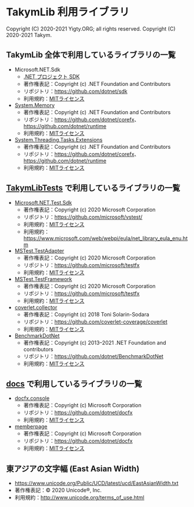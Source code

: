 # TakymLib 利用ライブラリ
Copyright (C) 2020-2021 Yigty.ORG; all rights reserved.
Copyright (C) 2020-2021 Takym.

## TakymLib 全体で利用しているライブラリの一覧
* Microsoft.NET.Sdk
	* [.NET プロジェクト SDK](https://docs.microsoft.com/ja-jp/dotnet/core/project-sdk/overview)
	* 著作権表記：Copyright (c) .NET Foundation and Contributors
	* リポジトリ：<https://github.com/dotnet/sdk>
	* 利用規約：[MITライセンス](https://github.com/dotnet/sdk/blob/main/LICENSE.TXT)
* [System.Memory]
	* 著作権表記：Copyright (c) .NET Foundation and Contributors
	* リポジトリ：<https://github.com/dotnet/corefx>、<https://github.com/dotnet/runtime>
	* 利用規約：[MITライセンス](https://github.com/dotnet/corefx/blob/master/LICENSE.TXT)
* [System.Threading.Tasks.Extensions]
	* 著作権表記：Copyright (c) .NET Foundation and Contributors
	* リポジトリ：<https://github.com/dotnet/corefx>、<https://github.com/dotnet/runtime>
	* 利用規約：[MITライセンス](https://github.com/dotnet/corefx/blob/master/LICENSE.TXT)

## [TakymLibTests] で利用しているライブラリの一覧
* [Microsoft.NET.Test.Sdk]
	* 著作権表記：Copyright (c) 2020 Microsoft Corporation
	* リポジトリ：<https://github.com/microsoft/vstest/>
	* 利用規約：[MITライセンス](https://github.com/microsoft/vstest/blob/master/LICENSE)
	* 利用規約：<https://www.microsoft.com/web/webpi/eula/net_library_eula_enu.htm>
* [MSTest.TestAdapter]
	* 著作権表記：Copyright (c) 2020 Microsoft Corporation
	* リポジトリ：<https://github.com/microsoft/testfx>
	* 利用規約：[MITライセンス](https://github.com/microsoft/testfx/blob/master/LICENSE.txt)
* [MSTest.TestFramework]
	* 著作権表記：Copyright (c) 2020 Microsoft Corporation
	* リポジトリ：<https://github.com/microsoft/testfx>
	* 利用規約：[MITライセンス](https://github.com/microsoft/testfx/blob/master/LICENSE.txt)
* [coverlet.collector]
	* 著作権表記：Copyright (c) 2018 Toni Solarin-Sodara
	* リポジトリ：<https://github.com/coverlet-coverage/coverlet>
	* 利用規約：[MITライセンス](https://github.com/coverlet-coverage/coverlet/blob/master/LICENSE)
* [BenchmarkDotNet]
	* 著作権表記：Copyright (c) 2013–2021 .NET Foundation and contributors
	* リポジトリ：<https://github.com/dotnet/BenchmarkDotNet>
	* 利用規約：[MITライセンス](https://github.com/dotnet/BenchmarkDotNet/blob/master/LICENSE.md)

## [docs] で利用しているライブラリの一覧
* [docfx.console]
	* 著作権表記：Copyright (c) Microsoft Corporation
	* リポジトリ：<https://github.com/dotnet/docfx>
	* 利用規約：[MITライセンス](https://github.com/dotnet/docfx/blob/dev/LICENSE)
* [memberpage]
	* 著作権表記：Copyright (c) Microsoft Corporation
	* リポジトリ：<https://github.com/dotnet/docfx>
	* 利用規約：[MITライセンス](https://github.com/dotnet/docfx/blob/dev/LICENSE)

## 東アジアの文字幅 (East Asian Width)
* <https://www.unicode.org/Public/UCD/latest/ucd/EastAsianWidth.txt>
* 著作権表記：&copy; 2020 Unicode&reg;, Inc.
* 利用規約：<http://www.unicode.org/terms_of_use.html>




[TakymLibTests]:                     https://github.com/YigtyORG/TakymLib/tree/master/TakymLibTests/
[docs]:                              https://github.com/YigtyORG/TakymLib/tree/master/docs/
[System.Memory]:                     https://www.nuget.org/packages/System.Memory/
[System.Threading.Tasks.Extensions]: https://www.nuget.org/packages/System.Threading.Tasks.Extensions/
[Microsoft.NET.Test.Sdk]:            https://www.nuget.org/packages/Microsoft.NET.Test.Sdk/
[MSTest.TestAdapter]:                https://www.nuget.org/packages/MSTest.TestAdapter/
[MSTest.TestFramework]:              https://www.nuget.org/packages/MSTest.TestFramework/
[coverlet.collector]:                https://www.nuget.org/packages/coverlet.collector/
[BenchmarkDotNet]:                   https://www.nuget.org/packages/BenchmarkDotNet/
[docfx.console]:                     https://www.nuget.org/packages/docfx.console/
[memberpage]:                        https://www.nuget.org/packages/memberpage/
